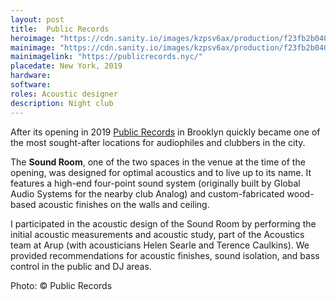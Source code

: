 ```yaml
---
layout: post
title:  Public Records
heroimage: "https://cdn.sanity.io/images/kzpsv6ax/production/f23fb2b04096a425160f513c3b21be1a3a8a0f7a-4000x2669.jpg?w=800&q=100"
mainimage: "https://cdn.sanity.io/images/kzpsv6ax/production/f23fb2b04096a425160f513c3b21be1a3a8a0f7a-4000x2669.jpg?w=1800&q=100"
mainimagelink: "https://publicrecords.nyc/"
placedate: New York, 2019
hardware:
software:
roles: Acoustic designer
description: Night club
---
```

<div class="project-narrative">

<p>
	After its opening in 2019 <a href="https://publicrecords.nyc/">Public Records</a> in Brooklyn quickly became one of the most sought-after locations for audiophiles and clubbers in the city.
</p>
	
<p>
	The <b>Sound Room</b>, one of the two spaces in the venue at the time of the opening, was designed for optimal acoustics and to live up to its name. It features a high-end four-point sound system (originally built by Global Audio Systems for the nearby club Analog) and custom-fabricated wood-based acoustic finishes on the walls and ceiling.
</p>

<p>
	I participated in the acoustic design of the Sound Room by performing the initial acoustic measurements and acoustic study, part of the Acoustics team at Arup (with acousticians Helen Searle and Terence Caulkins). We provided recommendations for acoustic finishes, sound isolation, and bass control in the public and DJ areas.
</p>

</div>

<div class="project-media">
<p class="inline-descr">Photo: © Public Records</p>
</div>